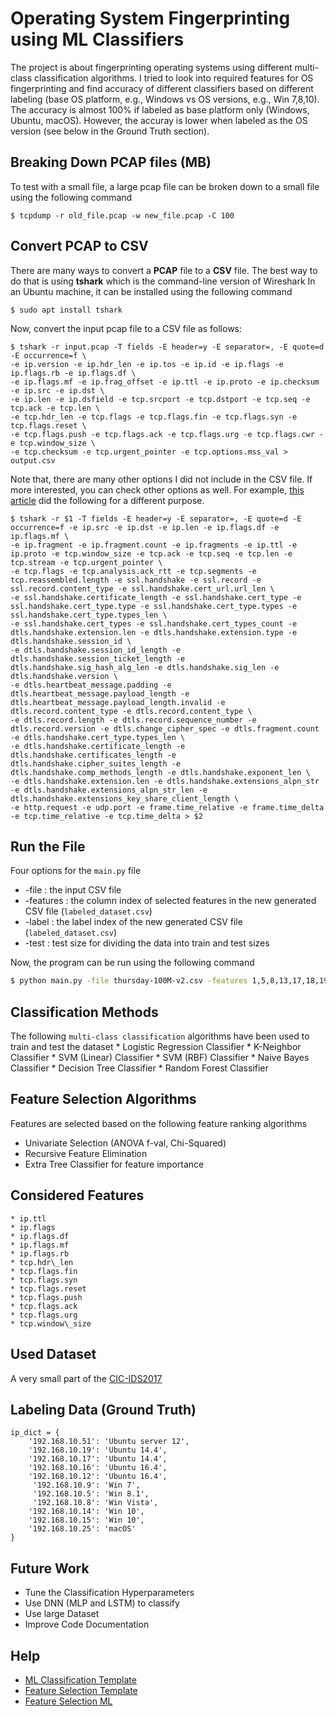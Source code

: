# Operating System Fingerprinting using ML Classifiers
The project is about fingerprinting operating systems using different multi-class
classification algorithms. I tried to look into required features for OS fingerprinting
and find accuracy of different classifiers based on different labeling (base OS platform, 
e.g., Windows vs OS versions, e.g., Win 7,8,10). The accuracy is almost 100% if labeled 
as base platform only (Windows, Ubuntu, macOS). However, the accuray is lower when 
labeled as the OS version (see below in the Ground Truth section).

## Breaking Down PCAP files (MB)
To test with a small file, a large pcap file can be broken down to a small file 
using the following command
```
$ tcpdump -r old_file.pcap -w new_file.pcap -C 100
```

## Convert PCAP to CSV
There are many ways to convert a **PCAP** file to a **CSV** file.
The best way to do that is using **tshark** which is the command-line version of Wireshark
In an Ubuntu machine, it can be installed using the following command
```
$ sudo apt install tshark
```

Now, convert the input pcap file to a CSV file as follows:
```
$ tshark -r input.pcap -T fields -E header=y -E separator=, -E quote=d -E occurrence=f \
-e ip.version -e ip.hdr_len -e ip.tos -e ip.id -e ip.flags -e ip.flags.rb -e ip.flags.df \ 
-e ip.flags.mf -e ip.frag_offset -e ip.ttl -e ip.proto -e ip.checksum -e ip.src -e ip.dst \ 
-e ip.len -e ip.dsfield -e tcp.srcport -e tcp.dstport -e tcp.seq -e tcp.ack -e tcp.len \ 
-e tcp.hdr_len -e tcp.flags -e tcp.flags.fin -e tcp.flags.syn -e tcp.flags.reset \ 
-e tcp.flags.push -e tcp.flags.ack -e tcp.flags.urg -e tcp.flags.cwr -e tcp.window_size \ 
-e tcp.checksum -e tcp.urgent_pointer -e tcp.options.mss_val > output.csv
```

Note that, there are many other options I did not include in the CSV file. If more interested, 
you can check other options as well. For example, [this article](https://www.linkedin.com/pulse/build-machine-learning-model-network-flow-tao-liu/) did the following for a different purpose.
```
$ tshark -r $1 -T fields -E header=y -E separator=, -E quote=d -E occurrence=f -e ip.src -e ip.dst -e ip.len -e ip.flags.df -e ip.flags.mf \
-e ip.fragment -e ip.fragment.count -e ip.fragments -e ip.ttl -e ip.proto -e tcp.window_size -e tcp.ack -e tcp.seq -e tcp.len -e tcp.stream -e tcp.urgent_pointer \
-e tcp.flags -e tcp.analysis.ack_rtt -e tcp.segments -e tcp.reassembled.length -e ssl.handshake -e ssl.record -e ssl.record.content_type -e ssl.handshake.cert_url.url_len \
-e ssl.handshake.certificate_length -e ssl.handshake.cert_type -e ssl.handshake.cert_type.type -e ssl.handshake.cert_type.types -e ssl.handshake.cert_type.types_len \
-e ssl.handshake.cert_types -e ssl.handshake.cert_types_count -e dtls.handshake.extension.len -e dtls.handshake.extension.type -e dtls.handshake.session_id \
-e dtls.handshake.session_id_length -e dtls.handshake.session_ticket_length -e dtls.handshake.sig_hash_alg_len -e dtls.handshake.sig_len -e dtls.handshake.version \
-e dtls.heartbeat_message.padding -e dtls.heartbeat_message.payload_length -e dtls.heartbeat_message.payload_length.invalid -e dtls.record.content_type -e dtls.record.content_type \
-e dtls.record.length -e dtls.record.sequence_number -e dtls.record.version -e dtls.change_cipher_spec -e dtls.fragment.count -e dtls.handshake.cert_type.types_len \
-e dtls.handshake.certificate_length -e dtls.handshake.certificates_length -e dtls.handshake.cipher_suites_length -e dtls.handshake.comp_methods_length -e dtls.handshake.exponent_len \
-e dtls.handshake.extension.len -e dtls.handshake.extensions_alpn_str -e dtls.handshake.extensions_alpn_str_len -e dtls.handshake.extensions_key_share_client_length \
-e http.request -e udp.port -e frame.time_relative -e frame.time_delta -e tcp.time_relative -e tcp.time_delta > $2
```

## Run the File
Four options for the `main.py` file
* -file     : the input CSV file
* -features : the column index of selected features in the new generated CSV file (`labeled_dataset.csv`)
* -label    : the label index of the new generated CSV file (`labeled_dataset.csv`)
* -test     : test size for dividing the data into train and test sizes

Now, the program can be run using the following command
```sh
$ python main.py -file thursday-100M-v2.csv -features 1,5,8,13,17,18,19,20,22,23,24,25,26,29 -label 32 -test 0.2 > report.txt
```

## Classification Methods
The following `multi-class classification` algorithms have been used to train and test the dataset 
    * Logistic Regression Classifier
    * K-Neighbor Classifier
    * SVM (Linear) Classifier
    * SVM (RBF) Classifier
    * Naive Bayes Classifier
    * Decision Tree Classifier
    * Random Forest Classifier

## Feature Selection Algorithms
Features are selected based on the following feature ranking algorithms
* Univariate Selection (ANOVA f-val, Chi-Squared)
* Recursive Feature Elimination 
* Extra Tree Classifier for feature importance


## Considered Features
    * ip.ttl
    * ip.flags
    * ip.flags.df
    * ip.flags.mf
    * ip.flags.rb
    * tcp.hdr\_len
    * tcp.flags.fin
    * tcp.flags.syn
    * tcp.flags.reset
    * tcp.flags.push
    * tcp.flags.ack
    * tcp.flags.urg
    * tcp.window\_size

## Used Dataset
A very small part of the [CIC-IDS2017](https://www.unb.ca/cic/datasets/ids-2017.html)

## Labeling Data (Ground Truth)
```
ip_dict = {
    '192.168.10.51': 'Ubuntu server 12',
    '192.168.10.19': 'Ubuntu 14.4',
    '192.168.10.17': 'Ubuntu 14.4',
    '192.168.10.16': 'Ubuntu 16.4',
    '192.168.10.12': 'Ubuntu 16.4',
     '192.168.10.9': 'Win 7',
     '192.168.10.5': 'Win 8.1',
     '192.168.10.8': 'Win Vista',
    '192.168.10.14': 'Win 10',
    '192.168.10.15': 'Win 10',
    '192.168.10.25': 'macOS'
}
```

## Future Work
* Tune the Classification Hyperparameters
* Use DNN (MLP and LSTM) to classify
* Use large Dataset
* Improve Code Documentation


## Help
* [ML Classification Template](https://gist.github.com/shantoroy/2172937f5157998069d667b362e3fe81)
* [Feature Selection Template](https://gist.github.com/shantoroy/9bb4da0b2a281e3c91cc836045b6c74d)
* [Feature Selection ML](https://machinelearningmastery.com/feature-selection-machine-learning-python/)